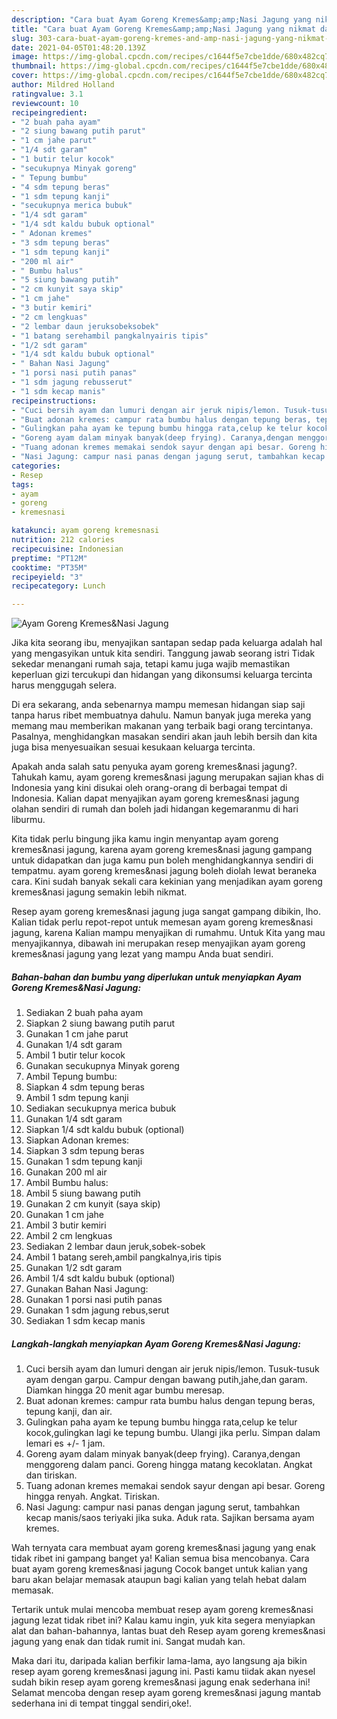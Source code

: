 ```yaml
---
description: "Cara buat Ayam Goreng Kremes&amp;amp;Nasi Jagung yang nikmat dan Mudah Dibuat"
title: "Cara buat Ayam Goreng Kremes&amp;amp;Nasi Jagung yang nikmat dan Mudah Dibuat"
slug: 303-cara-buat-ayam-goreng-kremes-and-amp-nasi-jagung-yang-nikmat-dan-mudah-dibuat
date: 2021-04-05T01:48:20.139Z
image: https://img-global.cpcdn.com/recipes/c1644f5e7cbe1dde/680x482cq70/ayam-goreng-kremesnasi-jagung-foto-resep-utama.jpg
thumbnail: https://img-global.cpcdn.com/recipes/c1644f5e7cbe1dde/680x482cq70/ayam-goreng-kremesnasi-jagung-foto-resep-utama.jpg
cover: https://img-global.cpcdn.com/recipes/c1644f5e7cbe1dde/680x482cq70/ayam-goreng-kremesnasi-jagung-foto-resep-utama.jpg
author: Mildred Holland
ratingvalue: 3.1
reviewcount: 10
recipeingredient:
- "2 buah paha ayam"
- "2 siung bawang putih parut"
- "1 cm jahe parut"
- "1/4 sdt garam"
- "1 butir telur kocok"
- "secukupnya Minyak goreng"
- " Tepung bumbu"
- "4 sdm tepung beras"
- "1 sdm tepung kanji"
- "secukupnya merica bubuk"
- "1/4 sdt garam"
- "1/4 sdt kaldu bubuk optional"
- " Adonan kremes"
- "3 sdm tepung beras"
- "1 sdm tepung kanji"
- "200 ml air"
- " Bumbu halus"
- "5 siung bawang putih"
- "2 cm kunyit saya skip"
- "1 cm jahe"
- "3 butir kemiri"
- "2 cm lengkuas"
- "2 lembar daun jeruksobeksobek"
- "1 batang serehambil pangkalnyairis tipis"
- "1/2 sdt garam"
- "1/4 sdt kaldu bubuk optional"
- " Bahan Nasi Jagung"
- "1 porsi nasi putih panas"
- "1 sdm jagung rebusserut"
- "1 sdm kecap manis"
recipeinstructions:
- "Cuci bersih ayam dan lumuri dengan air jeruk nipis/lemon. Tusuk-tusuk ayam dengan garpu. Campur dengan bawang putih,jahe,dan garam. Diamkan hingga 20 menit agar bumbu meresap."
- "Buat adonan kremes: campur rata bumbu halus dengan tepung beras, tepung kanji, dan air."
- "Gulingkan paha ayam ke tepung bumbu hingga rata,celup ke telur kocok,gulingkan lagi ke tepung bumbu. Ulangi jika perlu. Simpan dalam lemari es +/- 1 jam."
- "Goreng ayam dalam minyak banyak(deep frying). Caranya,dengan menggoreng dalam panci. Goreng hingga matang kecoklatan. Angkat dan tiriskan."
- "Tuang adonan kremes memakai sendok sayur dengan api besar. Goreng hingga renyah. Angkat. Tiriskan."
- "Nasi Jagung: campur nasi panas dengan jagung serut, tambahkan kecap manis/saos teriyaki jika suka. Aduk rata. Sajikan bersama ayam kremes."
categories:
- Resep
tags:
- ayam
- goreng
- kremesnasi

katakunci: ayam goreng kremesnasi 
nutrition: 212 calories
recipecuisine: Indonesian
preptime: "PT12M"
cooktime: "PT35M"
recipeyield: "3"
recipecategory: Lunch

---
```



![Ayam Goreng Kremes&amp;Nasi Jagung](https://img-global.cpcdn.com/recipes/c1644f5e7cbe1dde/680x482cq70/ayam-goreng-kremesnasi-jagung-foto-resep-utama.jpg)

Jika kita seorang ibu, menyajikan santapan sedap pada keluarga adalah hal yang mengasyikan untuk kita sendiri. Tanggung jawab seorang istri Tidak sekedar menangani rumah saja, tetapi kamu juga wajib memastikan keperluan gizi tercukupi dan hidangan yang dikonsumsi keluarga tercinta harus menggugah selera.

Di era  sekarang, anda sebenarnya mampu memesan hidangan siap saji tanpa harus ribet membuatnya dahulu. Namun banyak juga mereka yang memang mau memberikan makanan yang terbaik bagi orang tercintanya. Pasalnya, menghidangkan masakan sendiri akan jauh lebih bersih dan kita juga bisa menyesuaikan sesuai kesukaan keluarga tercinta. 



Apakah anda salah satu penyuka ayam goreng kremes&amp;nasi jagung?. Tahukah kamu, ayam goreng kremes&amp;nasi jagung merupakan sajian khas di Indonesia yang kini disukai oleh orang-orang di berbagai tempat di Indonesia. Kalian dapat menyajikan ayam goreng kremes&amp;nasi jagung olahan sendiri di rumah dan boleh jadi hidangan kegemaranmu di hari liburmu.

Kita tidak perlu bingung jika kamu ingin menyantap ayam goreng kremes&amp;nasi jagung, karena ayam goreng kremes&amp;nasi jagung gampang untuk didapatkan dan juga kamu pun boleh menghidangkannya sendiri di tempatmu. ayam goreng kremes&amp;nasi jagung boleh diolah lewat beraneka cara. Kini sudah banyak sekali cara kekinian yang menjadikan ayam goreng kremes&amp;nasi jagung semakin lebih nikmat.

Resep ayam goreng kremes&amp;nasi jagung juga sangat gampang dibikin, lho. Kalian tidak perlu repot-repot untuk memesan ayam goreng kremes&amp;nasi jagung, karena Kalian mampu menyajikan di rumahmu. Untuk Kita yang mau menyajikannya, dibawah ini merupakan resep menyajikan ayam goreng kremes&amp;nasi jagung yang lezat yang mampu Anda buat sendiri.

<!--inarticleads1-->

##### Bahan-bahan dan bumbu yang diperlukan untuk menyiapkan Ayam Goreng Kremes&amp;Nasi Jagung:

1. Sediakan 2 buah paha ayam
1. Siapkan 2 siung bawang putih parut
1. Gunakan 1 cm jahe parut
1. Gunakan 1/4 sdt garam
1. Ambil 1 butir telur kocok
1. Gunakan secukupnya Minyak goreng
1. Ambil  Tepung bumbu:
1. Siapkan 4 sdm tepung beras
1. Ambil 1 sdm tepung kanji
1. Sediakan secukupnya merica bubuk
1. Gunakan 1/4 sdt garam
1. Siapkan 1/4 sdt kaldu bubuk (optional)
1. Siapkan  Adonan kremes:
1. Siapkan 3 sdm tepung beras
1. Gunakan 1 sdm tepung kanji
1. Gunakan 200 ml air
1. Ambil  Bumbu halus:
1. Ambil 5 siung bawang putih
1. Gunakan 2 cm kunyit (saya skip)
1. Gunakan 1 cm jahe
1. Ambil 3 butir kemiri
1. Ambil 2 cm lengkuas
1. Sediakan 2 lembar daun jeruk,sobek-sobek
1. Ambil 1 batang sereh,ambil pangkalnya,iris tipis
1. Gunakan 1/2 sdt garam
1. Ambil 1/4 sdt kaldu bubuk (optional)
1. Gunakan  Bahan Nasi Jagung:
1. Gunakan 1 porsi nasi putih panas
1. Gunakan 1 sdm jagung rebus,serut
1. Sediakan 1 sdm kecap manis




<!--inarticleads2-->

##### Langkah-langkah menyiapkan Ayam Goreng Kremes&amp;Nasi Jagung:

1. Cuci bersih ayam dan lumuri dengan air jeruk nipis/lemon. Tusuk-tusuk ayam dengan garpu. Campur dengan bawang putih,jahe,dan garam. Diamkan hingga 20 menit agar bumbu meresap.
1. Buat adonan kremes: campur rata bumbu halus dengan tepung beras, tepung kanji, dan air.
1. Gulingkan paha ayam ke tepung bumbu hingga rata,celup ke telur kocok,gulingkan lagi ke tepung bumbu. Ulangi jika perlu. Simpan dalam lemari es +/- 1 jam.
1. Goreng ayam dalam minyak banyak(deep frying). Caranya,dengan menggoreng dalam panci. Goreng hingga matang kecoklatan. Angkat dan tiriskan.
1. Tuang adonan kremes memakai sendok sayur dengan api besar. Goreng hingga renyah. Angkat. Tiriskan.
1. Nasi Jagung: campur nasi panas dengan jagung serut, tambahkan kecap manis/saos teriyaki jika suka. Aduk rata. Sajikan bersama ayam kremes.




Wah ternyata cara membuat ayam goreng kremes&amp;nasi jagung yang enak tidak ribet ini gampang banget ya! Kalian semua bisa mencobanya. Cara buat ayam goreng kremes&amp;nasi jagung Cocok banget untuk kalian yang baru akan belajar memasak ataupun bagi kalian yang telah hebat dalam memasak.

Tertarik untuk mulai mencoba membuat resep ayam goreng kremes&amp;nasi jagung lezat tidak ribet ini? Kalau kamu ingin, yuk kita segera menyiapkan alat dan bahan-bahannya, lantas buat deh Resep ayam goreng kremes&amp;nasi jagung yang enak dan tidak rumit ini. Sangat mudah kan. 

Maka dari itu, daripada kalian berfikir lama-lama, ayo langsung aja bikin resep ayam goreng kremes&amp;nasi jagung ini. Pasti kamu tiidak akan nyesel sudah bikin resep ayam goreng kremes&amp;nasi jagung enak sederhana ini! Selamat mencoba dengan resep ayam goreng kremes&amp;nasi jagung mantab sederhana ini di tempat tinggal sendiri,oke!.

